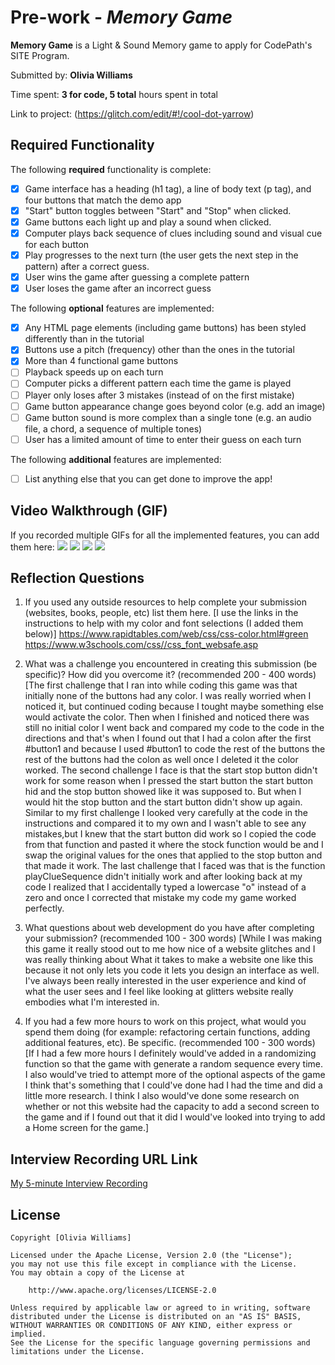 # Pre-work - *Memory Game*

**Memory Game** is a Light & Sound Memory game to apply for CodePath's SITE Program. 

Submitted by: **Olivia Williams**

Time spent: **3 for code, 5 total** hours spent in total

Link to project: (https://glitch.com/edit/#!/cool-dot-yarrow)

## Required Functionality

The following **required** functionality is complete:

* [x] Game interface has a heading (h1 tag), a line of body text (p tag), and four buttons that match the demo app
* [x] "Start" button toggles between "Start" and "Stop" when clicked. 
* [x] Game buttons each light up and play a sound when clicked. 
* [x] Computer plays back sequence of clues including sound and visual cue for each button
* [x] Play progresses to the next turn (the user gets the next step in the pattern) after a correct guess. 
* [x] User wins the game after guessing a complete pattern
* [x] User loses the game after an incorrect guess

The following **optional** features are implemented:

* [x] Any HTML page elements (including game buttons) has been styled differently than in the tutorial
* [x] Buttons use a pitch (frequency) other than the ones in the tutorial
* [x] More than 4 functional game buttons
* [ ] Playback speeds up on each turn
* [ ] Computer picks a different pattern each time the game is played
* [ ] Player only loses after 3 mistakes (instead of on the first mistake)
* [ ] Game button appearance change goes beyond color (e.g. add an image)
* [ ] Game button sound is more complex than a single tone (e.g. an audio file, a chord, a sequence of multiple tones)
* [ ] User has a limited amount of time to enter their guess on each turn

The following **additional** features are implemented:

- [ ] List anything else that you can get done to improve the app!

## Video Walkthrough (GIF)

If you recorded multiple GIFs for all the implemented features, you can add them here:
![](https://vimeo.com/702276369)
![](gif2-link-here)
![](gif3-link-here)
![](gif4-link-here)

## Reflection Questions
1. If you used any outside resources to help complete your submission (websites, books, people, etc) list them here. 
[I use the links in the instructions to help with my color and font selections (I added them below)]
https://www.rapidtables.com/web/css/css-color.html#green 
https://www.w3schools.com/css//css_font_websafe.asp 

2. What was a challenge you encountered in creating this submission (be specific)? How did you overcome it? (recommended 200 - 400 words) 
[The first challenge that I ran into while coding this game was that initially none of the buttons had any color. 
I was really worried when I noticed it, but continued coding because I tought maybe something else would activate the color. 
Then when I finished and noticed there was still no initial color I went back and  compared my code to the code in the directions 
and that's when I found out that I had a colon after the first #button1 and because I used #button1 to code the rest of the buttons 
the rest of the  buttons had the colon as well once I deleted it the color worked. The second challenge I face  is that the start stop 
button didn't work for some reason when I pressed the start button the start button hid and the stop button 
showed like it was supposed to. But when I would hit the stop button and the start button didn't show up again. Similar to my first 
challenge I looked very carefully at the code in the instructions and compared it to my own and I wasn't able to see any mistakes,but 
I knew that the start button did work so I copied the code from that function and pasted it where the stock function would be and I swap the 
original values for the ones that applied to the stop button and that made it work. The last challenge that I faced was that is the function playClueSequence 
didn't initially work and after looking back at my code I realized that I accidentally typed a lowercase "o" instead of a zero and once I corrected 
that mistake my code my game worked perfectly.


3. What questions about web development do you have after completing your submission? (recommended 100 - 300 words) 
[While I was making this game it really stood out to me how nice of a website glitches and I was really thinking about What it takes to make a website one
like this because it not only lets you code it lets you design an interface as well. I've always been really interested in the user experience and kind of 
what the user sees and I feel like looking at glitters website really embodies what  I'm interested in.

4. If you had a few more hours to work on this project, what would you spend them doing (for example: refactoring certain functions, adding additional features, etc). Be specific. (recommended 100 - 300 words) 
[If I had a few more hours I definitely would've added in a randomizing function so that the game with generate a random sequence every time.
I also would've tried to attempt more of the optional aspects of the game I think that's something that I could've done had I had the time 
and did a little more research. I think I also would've done some research on whether or not this website had the capacity to add a second screen 
to the game and if I found out that it did I would've looked into trying to add a Home screen for the game.]


## Interview Recording URL Link

[My 5-minute Interview Recording](https://vimeo.com/702270671)


## License

    Copyright [Olivia Williams]

    Licensed under the Apache License, Version 2.0 (the "License");
    you may not use this file except in compliance with the License.
    You may obtain a copy of the License at

        http://www.apache.org/licenses/LICENSE-2.0

    Unless required by applicable law or agreed to in writing, software
    distributed under the License is distributed on an "AS IS" BASIS,
    WITHOUT WARRANTIES OR CONDITIONS OF ANY KIND, either express or implied.
    See the License for the specific language governing permissions and
    limitations under the License.
